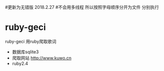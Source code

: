 #更新为无错版 2018.2.27
#不会用多线程 所以按照字母顺序分开为文件 分别执行

# ruby-geci
ruby-geci
用ruby爬取歌词
- 数据库sqlite3
- 爬取网站 http://www.kuwo.cn
- ruby2.4


